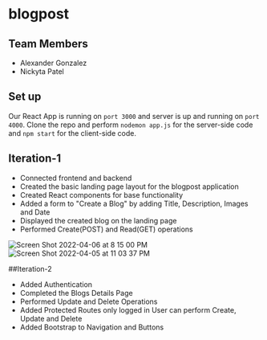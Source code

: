 # blogpost

## Team Members
  - Alexander Gonzalez
  - Nickyta Patel

## Set up

Our React App is running on ```port 3000``` and server is up and running on ```port 4000```. Clone the repo and perform ```nodemon app.js``` for the server-side code and ```npm start``` for the client-side code.

## Iteration-1

- Connected frontend and backend
- Created the basic landing page layout for the blogpost application
- Created React components for base functionality
- Added a form to "Create a Blog" by adding Title, Description, Images and Date
- Displayed the created blog on the landing page
- Performed Create(POST) and Read(GET) operations

![Screen Shot 2022-04-06 at 8 15 00 PM](https://user-images.githubusercontent.com/25631469/162114286-89cf5371-b07e-4564-8b56-4b02d3ce75a6.png)
![Screen Shot 2022-04-05 at 11 03 37 PM](https://user-images.githubusercontent.com/25631469/161906170-4bd1978c-c56b-4252-b518-14be0aad6246.png)

##Iteration-2

- Added Authentication
- Completed the Blogs Details Page
- Performed Update and Delete Operations
- Added Protected Routes only logged in User can perform Create, Update and Delete
- Added Bootstrap to Navigation and Buttons
